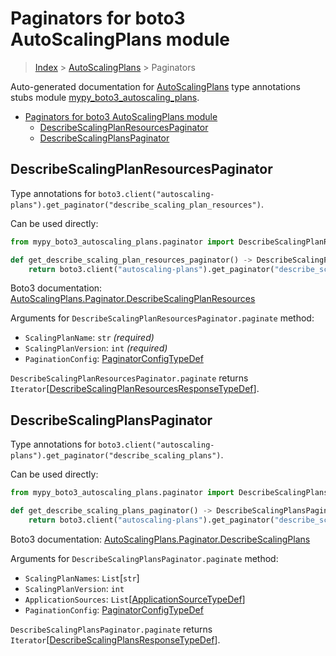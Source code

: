 # Paginators for boto3 AutoScalingPlans module

> [Index](..) > [AutoScalingPlans](.) > Paginators

Auto-generated documentation for
[AutoScalingPlans](https://boto3.amazonaws.com/v1/documentation/api/1.17.78/reference/services/autoscaling-plans.html#AutoScalingPlans)
type annotations stubs module
[mypy_boto3_autoscaling_plans](https://pypi.org/project/mypy-boto3-autoscaling-plans/).

- [Paginators for boto3 AutoScalingPlans module](#paginators-for-boto3-autoscalingplans-module)
  - [DescribeScalingPlanResourcesPaginator](#describescalingplanresourcespaginator)
  - [DescribeScalingPlansPaginator](#describescalingplanspaginator)

## DescribeScalingPlanResourcesPaginator

Type annotations for
`boto3.client("autoscaling-plans").get_paginator("describe_scaling_plan_resources")`.

Can be used directly:

```python
from mypy_boto3_autoscaling_plans.paginator import DescribeScalingPlanResourcesPaginator

def get_describe_scaling_plan_resources_paginator() -> DescribeScalingPlanResourcesPaginator:
    return boto3.client("autoscaling-plans").get_paginator("describe_scaling_plan_resources")
```

Boto3 documentation:
[AutoScalingPlans.Paginator.DescribeScalingPlanResources](https://boto3.amazonaws.com/v1/documentation/api/1.17.78/reference/services/autoscaling-plans.html#AutoScalingPlans.Paginator.DescribeScalingPlanResources)

Arguments for `DescribeScalingPlanResourcesPaginator.paginate` method:

- `ScalingPlanName`: `str` *(required)*
- `ScalingPlanVersion`: `int` *(required)*
- `PaginationConfig`:
  [PaginatorConfigTypeDef](./type_defs.md#paginatorconfigtypedef)

`DescribeScalingPlanResourcesPaginator.paginate` returns
`Iterator`\[[DescribeScalingPlanResourcesResponseTypeDef](./type_defs.md#describescalingplanresourcesresponsetypedef)\].

## DescribeScalingPlansPaginator

Type annotations for
`boto3.client("autoscaling-plans").get_paginator("describe_scaling_plans")`.

Can be used directly:

```python
from mypy_boto3_autoscaling_plans.paginator import DescribeScalingPlansPaginator

def get_describe_scaling_plans_paginator() -> DescribeScalingPlansPaginator:
    return boto3.client("autoscaling-plans").get_paginator("describe_scaling_plans")
```

Boto3 documentation:
[AutoScalingPlans.Paginator.DescribeScalingPlans](https://boto3.amazonaws.com/v1/documentation/api/1.17.78/reference/services/autoscaling-plans.html#AutoScalingPlans.Paginator.DescribeScalingPlans)

Arguments for `DescribeScalingPlansPaginator.paginate` method:

- `ScalingPlanNames`: `List`\[`str`\]
- `ScalingPlanVersion`: `int`
- `ApplicationSources`:
  `List`\[[ApplicationSourceTypeDef](./type_defs.md#applicationsourcetypedef)\]
- `PaginationConfig`:
  [PaginatorConfigTypeDef](./type_defs.md#paginatorconfigtypedef)

`DescribeScalingPlansPaginator.paginate` returns
`Iterator`\[[DescribeScalingPlansResponseTypeDef](./type_defs.md#describescalingplansresponsetypedef)\].
